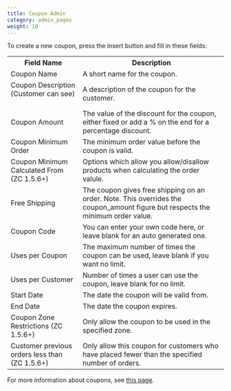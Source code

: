 ```yaml
---
title: Coupon Admin
category: admin_pages
weight: 10
---
```


To create a new coupon, press the insert button  and fill in these fields: 

<table>

<tbody>

<tr>

<th>Field Name</th>

<th>Description</th>

</tr>

<tr>

<td>Coupon Name</td>

<td>A short name for the coupon.</td>

</tr>

<tr>

<td>Coupon Description (Customer can see)    </td>

<td>A description of the coupon for the customer.</td>

</tr>

<tr>

<td>Coupon Amount</td>

<td>The value of the discount for the coupon, either fixed or add a % on the end for a percentage discount.</td>

</tr>

<tr>

<td>Coupon Minimum Order</td>

<td>The minimum order value before the coupon is valid.</td>

</tr>

<tr>

<td>Coupon Minimum Calculated From (ZC 1.5.6+)</td>

<td>Options which allow you allow/disallow products when calculating the order valule.</td>

</tr>

<tr>

<td>Free Shipping</td>

<td>The coupon gives free shipping on an order. Note. This overrides the coupon_amount figure but respects the minimum order value.</td>

</tr>

<tr>

<td>Coupon Code</td>

<td>You can enter your own code here, or leave blank for an auto generated one.</td>

</tr>

<tr>

<td>Uses per Coupon</td>

<td>The maximum number of times the coupon can be used, leave blank if you want no limit.</td>

</tr>

<tr>

<td>Uses per Customer</td>

<td>Number of times a user can use the coupon, leave blank for no limit.</td>

</tr>

<tr>

<td>Start Date</td>

<td>The date the coupon will be valid from.</td>

</tr>

<tr>

<td>End Date</td>

<td>The date the coupon expires.</td>

</tr>

<tr>

<td>Coupon Zone Restrictions (ZC 1.5.6+)</td>

<td>Only allow the coupon to be used in the specified zone.</td>

</tr>
<tr>

<td>Customer previous orders less than (ZC 1.5.6+)</td>

<td>Only allow this coupon for customers who have placed fewer than the specified number of orders.</td>

</tr>

</tbody>

</table>

For more information about coupons, see [this page](/user/modules/coupons/). 

